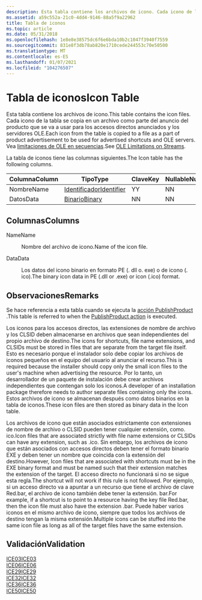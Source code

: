 ```yaml
---
description: Esta tabla contiene los archivos de icono. Cada icono de la tabla se copia en un archivo como parte del anuncio del producto que se va a usar para los accesos directos anunciados y los servidores OLE. Vea limitaciones de OLE en secuencias.
ms.assetid: a59c552a-21c0-4dd4-9146-88a5f9a22962
title: Tabla de iconos
ms.topic: article
ms.date: 05/31/2018
ms.openlocfilehash: 1e8e8e38575dc6f6e6bda10b2c1047f3940f7559
ms.sourcegitcommit: 831e8f3db78ab820e1710cede244553c70e50500
ms.translationtype: MT
ms.contentlocale: es-ES
ms.lasthandoff: 01/07/2021
ms.locfileid: "104276507"
---
```

# <a name="icon-table"></a><span data-ttu-id="06c14-105">Tabla de iconos</span><span class="sxs-lookup"><span data-stu-id="06c14-105">Icon Table</span></span>

<span data-ttu-id="06c14-106">Esta tabla contiene los archivos de icono.</span><span class="sxs-lookup"><span data-stu-id="06c14-106">This table contains the icon files.</span></span> <span data-ttu-id="06c14-107">Cada icono de la tabla se copia en un archivo como parte del anuncio del producto que se va a usar para los accesos directos anunciados y los servidores OLE.</span><span class="sxs-lookup"><span data-stu-id="06c14-107">Each icon from the table is copied to a file as a part of product advertisement to be used for advertised shortcuts and OLE servers.</span></span> <span data-ttu-id="06c14-108">Vea [limitaciones de OLE en secuencias](ole-limitations-on-streams.md).</span><span class="sxs-lookup"><span data-stu-id="06c14-108">See [OLE Limitations on Streams](ole-limitations-on-streams.md).</span></span>

<span data-ttu-id="06c14-109">La tabla de iconos tiene las columnas siguientes.</span><span class="sxs-lookup"><span data-stu-id="06c14-109">The Icon table has the following columns.</span></span>



| <span data-ttu-id="06c14-110">Columna</span><span class="sxs-lookup"><span data-stu-id="06c14-110">Column</span></span> | <span data-ttu-id="06c14-111">Tipo</span><span class="sxs-lookup"><span data-stu-id="06c14-111">Type</span></span>                         | <span data-ttu-id="06c14-112">Clave</span><span class="sxs-lookup"><span data-stu-id="06c14-112">Key</span></span> | <span data-ttu-id="06c14-113">Nullable</span><span class="sxs-lookup"><span data-stu-id="06c14-113">Nullable</span></span> |
|--------|------------------------------|-----|----------|
| <span data-ttu-id="06c14-114">Nombre</span><span class="sxs-lookup"><span data-stu-id="06c14-114">Name</span></span>   | [<span data-ttu-id="06c14-115">Identificador</span><span class="sxs-lookup"><span data-stu-id="06c14-115">Identifier</span></span>](identifier.md) | <span data-ttu-id="06c14-116">Y</span><span class="sxs-lookup"><span data-stu-id="06c14-116">Y</span></span>   | <span data-ttu-id="06c14-117">N</span><span class="sxs-lookup"><span data-stu-id="06c14-117">N</span></span>        |
| <span data-ttu-id="06c14-118">Datos</span><span class="sxs-lookup"><span data-stu-id="06c14-118">Data</span></span>   | [<span data-ttu-id="06c14-119">Binario</span><span class="sxs-lookup"><span data-stu-id="06c14-119">Binary</span></span>](binary.md)         | <span data-ttu-id="06c14-120">N</span><span class="sxs-lookup"><span data-stu-id="06c14-120">N</span></span>   | <span data-ttu-id="06c14-121">N</span><span class="sxs-lookup"><span data-stu-id="06c14-121">N</span></span>        |



 

## <a name="columns"></a><span data-ttu-id="06c14-122">Columnas</span><span class="sxs-lookup"><span data-stu-id="06c14-122">Columns</span></span>

<dl> <dt>

<span data-ttu-id="06c14-123"><span id="Name"></span><span id="name"></span><span id="NAME"></span>Name</span><span class="sxs-lookup"><span data-stu-id="06c14-123"><span id="Name"></span><span id="name"></span><span id="NAME"></span>Name</span></span>
</dt> <dd>

<span data-ttu-id="06c14-124">Nombre del archivo de icono.</span><span class="sxs-lookup"><span data-stu-id="06c14-124">Name of the icon file.</span></span>

</dd> <dt>

<span data-ttu-id="06c14-125"><span id="Data"></span><span id="data"></span><span id="DATA"></span>Data</span><span class="sxs-lookup"><span data-stu-id="06c14-125"><span id="Data"></span><span id="data"></span><span id="DATA"></span>Data</span></span>
</dt> <dd>

<span data-ttu-id="06c14-126">Los datos del icono binario en formato PE (. dll o. exe) o de icono (. ico).</span><span class="sxs-lookup"><span data-stu-id="06c14-126">The binary icon data in PE (.dll or .exe) or icon (.ico) format.</span></span>

</dd> </dl>

## <a name="remarks"></a><span data-ttu-id="06c14-127">Observaciones</span><span class="sxs-lookup"><span data-stu-id="06c14-127">Remarks</span></span>

<span data-ttu-id="06c14-128">Se hace referencia a esta tabla cuando se ejecuta la [acción PublishProduct](publishproduct-action.md) .</span><span class="sxs-lookup"><span data-stu-id="06c14-128">This table is referred to when the [PublishProduct action](publishproduct-action.md) is executed.</span></span>

<span data-ttu-id="06c14-129">Los iconos para los accesos directos, las extensiones de nombre de archivo y los CLSID deben almacenarse en archivos que sean independientes del propio archivo de destino.</span><span class="sxs-lookup"><span data-stu-id="06c14-129">The icons for shortcuts, file name extensions, and CLSIDs must be stored in files that are separate from the target file itself.</span></span> <span data-ttu-id="06c14-130">Esto es necesario porque el instalador solo debe copiar los archivos de iconos pequeños en el equipo del usuario al anunciar el recurso.</span><span class="sxs-lookup"><span data-stu-id="06c14-130">This is required because the installer should copy only the small icon files to the user's machine when advertising the resource.</span></span> <span data-ttu-id="06c14-131">Por lo tanto, un desarrollador de un paquete de instalación debe crear archivos independientes que contengan solo los iconos.</span><span class="sxs-lookup"><span data-stu-id="06c14-131">A developer of an installation package therefore needs to author separate files containing only the icons.</span></span> <span data-ttu-id="06c14-132">Estos archivos de icono se almacenan después como datos binarios en la tabla de iconos.</span><span class="sxs-lookup"><span data-stu-id="06c14-132">These icon files are then stored as binary data in the Icon table.</span></span>

<span data-ttu-id="06c14-133">Los archivos de icono que están asociados estrictamente con extensiones de nombre de archivo o CLSID pueden tener cualquier extensión, como. ico.</span><span class="sxs-lookup"><span data-stu-id="06c14-133">Icon files that are associated strictly with file name extensions or CLSIDs can have any extension, such as .ico.</span></span> <span data-ttu-id="06c14-134">Sin embargo, los archivos de icono que están asociados con accesos directos deben tener el formato binario EXE y deben tener un nombre que coincida con la extensión del destino.</span><span class="sxs-lookup"><span data-stu-id="06c14-134">However, Icon files that are associated with shortcuts must be in the EXE binary format and must be named such that their extension matches the extension of the target.</span></span> <span data-ttu-id="06c14-135">El acceso directo no funcionará si no se sigue esta regla.</span><span class="sxs-lookup"><span data-stu-id="06c14-135">The shortcut will not work if this rule is not followed.</span></span> <span data-ttu-id="06c14-136">Por ejemplo, si un acceso directo va a apuntar a un recurso que tiene el archivo de clave Red.bar, el archivo de icono también debe tener la extensión. bar.</span><span class="sxs-lookup"><span data-stu-id="06c14-136">For example, if a shortcut is to point to a resource having the key file Red.bar, then the icon file must also have the extension .bar.</span></span> <span data-ttu-id="06c14-137">Puede haber varios iconos en el mismo archivo de icono, siempre que todos los archivos de destino tengan la misma extensión.</span><span class="sxs-lookup"><span data-stu-id="06c14-137">Multiple icons can be stuffed into the same icon file as long as all of the target files have the same extension.</span></span>

## <a name="validation"></a><span data-ttu-id="06c14-138">Validación</span><span class="sxs-lookup"><span data-stu-id="06c14-138">Validation</span></span>

<dl>

[<span data-ttu-id="06c14-139">ICE03</span><span class="sxs-lookup"><span data-stu-id="06c14-139">ICE03</span></span>](ice03.md)  
[<span data-ttu-id="06c14-140">ICE06</span><span class="sxs-lookup"><span data-stu-id="06c14-140">ICE06</span></span>](ice06.md)  
[<span data-ttu-id="06c14-141">ICE29</span><span class="sxs-lookup"><span data-stu-id="06c14-141">ICE29</span></span>](ice29.md)  
[<span data-ttu-id="06c14-142">ICE32</span><span class="sxs-lookup"><span data-stu-id="06c14-142">ICE32</span></span>](ice32.md)  
[<span data-ttu-id="06c14-143">ICE36</span><span class="sxs-lookup"><span data-stu-id="06c14-143">ICE36</span></span>](ice36.md)  
[<span data-ttu-id="06c14-144">ICE50</span><span class="sxs-lookup"><span data-stu-id="06c14-144">ICE50</span></span>](ice50.md)  
</dl>

 

 



